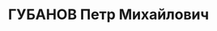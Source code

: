 ---
title: ГУБАНОВ Петр Михайлович
description: 'Род. в 1894, Тамбовская губ., русский. Проживал: г. Красноярск. Судомеханик
  Енисейского пароходства

  Арестован 25.05.1937. Обв.: подготовка теракта. Приговор: ВК ВС СССР, 22.07.1938
  – ВМН. Расстрелян 22.07.1938, в г. Красноярске.

  Реабилитирован военным трибуналом ВС СССР 25.02.1958'
---